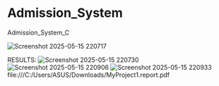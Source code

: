# Admission_System
Admission_System_C

![Screenshot 2025-05-15 220717](https://github.com/user-attachments/assets/7b856e51-c3d8-47b3-8d81-29bfe3a9d133)

RESULTS:
![Screenshot 2025-05-15 220730](https://github.com/user-attachments/assets/9dc28ab6-0a69-4454-9207-eeca6235e6ca)
![Screenshot 2025-05-15 220906](https://github.com/user-attachments/assets/838d31f9-4ef1-4d16-94e9-0845280c6af3)
![Screenshot 2025-05-15 220933](https://github.com/user-attachments/assets/df68aa26-06fe-4128-a778-566a0e926a2a)
file:///C:/Users/ASUS/Downloads/MyProject1.report.pdf
